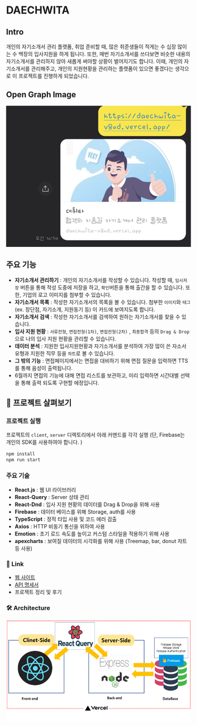 # DAECHWITA

## Intro

개인의 자기소개서 관리 플랫폼, 취업 준비할 때, 많은 취준생들이 적게는 수 십장 많이는 수 백장의 입사지원을 하게 됩니다. 또한, 매번 자기소개서를 쓰다보면 비슷한 내용의 자기소개서를 관리하지 않아 새롭게 써야할 상황이 벌어지기도 합니다. 이때, 개인의 자기소개서를 관리해주고, 개인의 지원현황을 관리하는 플랫폼이 있으면 좋겠다는 생각으로 이 프로젝트를 진행하게 되었습니다.

## Open Graph Image

![open-graph-image](./assets/OG.jpg)

## 주요 기능

- **자기소개서 관리하기** : 개인의 자기소개서를 작성할 수 있습니다. 작성할 때, `임시저장` 버튼을 통해 작성 도중에 저장을 하고, `확인`버튼을 통해 출간을 할 수 있습니다. 또한, 기업의 로고 이미지를 첨부할 수 있습니다.
- **자기소개서 목록** : 작성한 자기소개서의 목록을 볼 수 있습니다. 첨부한 `이미지`와 `테그` (ex. 장단점, 자기소개, 지원동기 등) 이 카드에 보여지도록 합니다.
- **자기소개서 검색** : 작성한 자기소개서를 검색하여 원하는 자기소개서를 찾을 수 있습니다.
- **입사 지원 현황** : `서류전형`, `면접전형(1차)`, `면접전형(2차)` , `최종합격` 등의 `Drag & Drop` 으로 나의 입사 지원 현황을 관리할 수 있습니다.
- **데이터 분석** : 지원한 입사지원현황과 자기소개서를 분석하여 가장 많이 쓴 자소서 유형과 지원한 직무 등을 `차트`로 볼 수 있습니다.
- **그 밖의 기능** : 면접페이지에서는 면접을 대비하기 위해 면접 질문을 입력하면 TTS를 통해 음성이 출력됩니다.
- 6월까지 면접의 기능에 대해 면접 리스트를 보관하고, 미리 입력하면 시간대별 선택을 통해 출력 되도록 구현할 에정입니다.

## 🔎 프로젝트 살펴보기

### 프로젝트 실행

프로젝트의 `client`, `server` 디렉토리에서 아래 커맨드를 각각 실행
(단, Firebase는 개인의 SDK를 사용하여야 합니다. )

```shell
npm install
npm run start
```

### 주요 기술

- **React.js** : 웹 UI 라이브러리
- **React-Query** : Server 상태 관리
- **React-Dnd** : 입사 지원 현황의 데이터를 Drag & Drop을 위해 사용
- **Firebase** : 데이터 베이스를 위해 Storage, auth를 사용
- **TypeScript** : 정적 타입 사용 및 코드 에러 검출
- **Axios** : HTTP 비동기 통신을 위하여 사용
- **Emotion** : 초기 로드 속도를 높이고 커스텀 스타일을 적용하기 위해 사용
- **apexcharts** : 보여질 데이터의 시각화를 위해 사용 (Treemap, bar, donut 차트 등 사용)

### 🔗 Link

- [웹 사이트](https://daechwita-v8od.vercel.app/)
- [API 명세서](https://github.com/ohtaekwon/daechwita/wiki)
- 프로젝트 정리 및 후기

### 🛠 Architecture

![Architecture](./assets/architecture.png)
